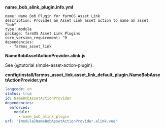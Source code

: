 **name_bob_alink_plugin.info.yml**

```
name: Name Bob Plugin for farmOS Asset Link
description: Provides an Asset Link asset action to name an asset "bob"
type: module
package: farmOS Asset Link Plugins
core_version_requirement: ^9
dependencies:
  - farmos_asset_link
```

**NameBobAssetActionProvider.alink.js**

See {@tutorial simple-asset-action-plugin}.

**config/install/farmos_asset_link.asset_link_default_plugin.NameBobAssetActionProvider.yml**

```yml
langcode: en
status: true
id: NameBobAssetActionProvider
dependencies:
  enforced:
    module:
      - name_bob_alink_plugin
url: '{module}NameBobAssetActionProvider.alink.vue'
```
